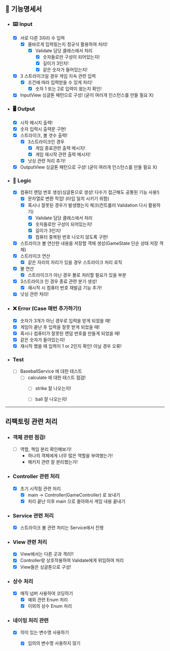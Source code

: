 ## 🚀 기능명세서 

- ### ⌨️ Input
  - [X] 서로 다른 3자리 수 입력
    - [X] 올바르게 입력됬는지 정규식 활용하여 처리!
        - [X] Validate 담당 클래스에서 처리
          - [x] 숫자들로만 구성이 되어있는지!
          - [x] 길이가 3인지!
          - [X] 같은 숫자가 들어있는지!
  - [X] 3 스트라이크일 경우 게임 지속 관련 입력
    - [X] 조건에 따라 입력받을 수 있게 처리!
      - [X] 숫자 1 또는 2로 입력이 왔는지 확인!
  - [X] InputView 싱글톤 패턴으로 구성! (굳이 여러개 인스턴스를 만들 필요 X)
- ### 🖥️ Output
  - [X] 시작 메시지 출력!
  - [X] 숫자 입력시 출력문 구현!
  - [X] 스트라이크, 볼 갯수 출력!
    - [X] 3스트라이크인 경우
      - [X] 게임 종료관련 출력 메시지!
      - [X] 게임 재시작 관련 출력 메시지!
    - [X] 낫싱 관련 처리 추가!
  - [X] OutputView 싱글톤 패턴으로 구성! (굳이 여러개 인스턴스를 만들 필요 X)
- ### 🤔 Logic
  - [X] 컴퓨터 랜덤 번호 생성(싱글톤으로 생성! 다수가 접근해도 공통된 기능 사용!)
    - [X] 문자열로 변환 작업! (타입 일치 시키기 위함) 
    - [X] 혹시나 잘못된 경우가 발생했는지 체크(컨트롤러 Validation 다시 활용하기)
        - [X] Validate 담당 클래스에서 처리
        - [X] 숫자들로만 구성이 되어있는지!
        - [X] 길이가 3인지!
        - [X] 컴퓨터 중복된 번호 나오지 않도록 구현!
  - [X] 스트라이크 볼 연산한 내용을 저장할 객체 생성(GameState 단순 상태 저장 객체)
  - [X] 스트라이크 연산
    - [X] 같은 자리의 자리가 있을 경우 스트라이크 처리 로직
  - [X] 볼 연산
    - [X] 스트라이크가 아닌 경우 볼로 처리할 필요가 있을 부분
  - [X] 3스트라이크 인 경우 종료 관련 분기 생성!
    - [X] 재시작 시 컴퓨터 번호 재발급 기능 추가! 
  - [X] 낫싱 관련 처리!

- ### ❌ Error (Case 매번 추가하기!)
  - [X] 숫자가 3개가 아닌 경우로 입력을 받게 되었을 때!
  - [X] 게임이 끝난 후 입력을 잘못 받게 되었을 때!
  - [X] 혹시나 컴퓨터가 잘못된 랜덤 번호를 만들게 되었을 때!
  - [X] 같은 숫자가 들어있는지!
  - [X] 재시작 했을 때 입력이 1 or 2인지 확인! 아닐 경우 오류!

- ### Test 
  - [ ] BaseballService 에 대한 테스트
    - [ ] calculate 에 대한 테스트 점검!
      - [ ] strike 잘 나오는지!
      - [ ] ball 잘 나오는지!


---

## 리팩토링 관련 처리

- ### 객체 관련 점검!
  - [ ] 역할, 책임 분리 확인해보기!
    - 하나의 객체에게 너무 많은 역할을 부여했는가!
    - 패키지 관련 잘 분리했는가!

- ### Controller 관련 처리 
  - [X] 초기 시작점 관련 처리
    - [X] main -> Controller(GameController) 로 보내기
    - [X] 처리 끝난 이후 main 으로 돌아와서 게임 내용 끝내기
- ### Service 관련 처리
  - [X] 스트라이크 볼 관련 처리는 Service에서 진행
- ### View 관련 처리
  - [X] View에서는 다른 곳과 격리!!
  - [X] Controller랑 상호작용하여 Validate에게 위임하여 처리
  - [X] View들은 싱글톤으로 구성! 

- ### 상수 처리
  - [X] 매직 넘버 사용하여 코딩하기
    - [X] 예외 관련 Enum 처리
    - [X] 이외의 상수 Enum 처리
- ### 네이밍 처리 관련 
  - [X] 의미 있는 변수명 사용하기
    - [X] 임의의 변수명 사용하지 않기


